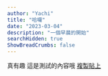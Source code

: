 ```yaml
---
author: "Yachi"
title: "哈囉"
date: "2023-03-04"
description: "一個早晨的開始"
searchHidden: true
ShowBreadCrumbs: false
---
```


真有趣
這是測試的內容哦
[複製貼上](google.com)